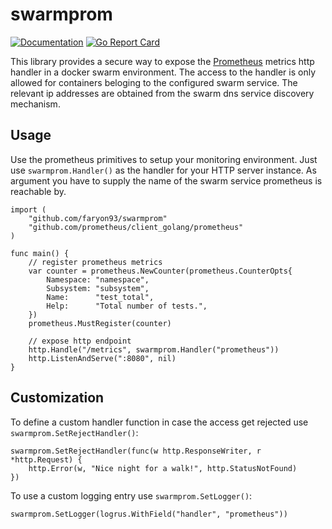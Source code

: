 # swarmprom
[![Documentation](https://godoc.org/github.com/faryon93/swarmprom?status.svg)](http://godoc.org/github.com/faryon93/swarmprom)
[![Go Report Card](https://goreportcard.com/badge/github.com/faryon93/swarmprom)](https://goreportcard.com/report/github.com/faryon93/swarmprom)

This library provides a secure way to expose the [Prometheus](https://prometheus.io) metrics http handler in a docker swarm environment.
The access to the handler is only allowed for containers beloging to the configured swarm service.
The relevant ip addresses are obtained from the swarm dns service discovery mechanism.

## Usage
Use the prometheus primitives to setup your monitoring environment. Just use `swarmprom.Handler()` as the handler for your HTTP server instance.
As argument you have to supply the name of the swarm service prometheus is reachable by.

    import (
        "github.com/faryon93/swarmprom"
        "github.com/prometheus/client_golang/prometheus"
    )

    func main() {
        // register prometheus metrics
        var counter = prometheus.NewCounter(prometheus.CounterOpts{
            Namespace: "namespace",
            Subsystem: "subsystem",
            Name:      "test_total",
            Help:      "Total number of tests.",
        })
        prometheus.MustRegister(counter)

        // expose http endpoint
        http.Handle("/metrics", swarmprom.Handler("prometheus"))
        http.ListenAndServe(":8080", nil)
    }

## Customization
To define a custom handler function in case the access get rejected use `swarmprom.SetRejectHandler()`:

    swarmprom.SetRejectHandler(func(w http.ResponseWriter, r *http.Request) {
        http.Error(w, "Nice night for a walk!", http.StatusNotFound)
    })

To use a custom logging entry use `swarmprom.SetLogger()`:

    swarmprom.SetLogger(logrus.WithField("handler", "prometheus"))